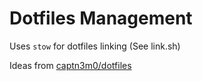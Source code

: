 # Dotfiles Management 
Uses `stow` for dotfiles linking (See link.sh)

Ideas from [captn3m0/dotfiles](https://github.com/captn3m0/dotfiles)
